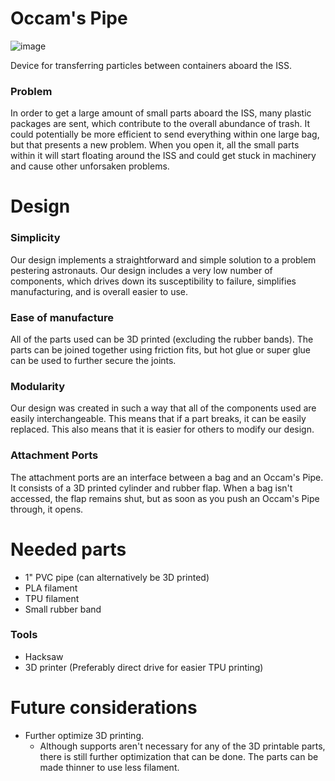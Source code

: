 # Occam's Pipe
![image](https://user-images.githubusercontent.com/75654428/162489979-7d94190e-f79d-4159-9498-943c45c6a887.png)

Device for transferring particles between containers aboard the ISS. 

### Problem

In order to get a large amount of small parts aboard the ISS, many plastic packages are sent, which contribute to the overall abundance of trash. It could potentially be more efficient to send everything within one large bag, but that presents a new problem. When you open it, all the small parts within it will start floating around the ISS and could get stuck in machinery and cause other unforsaken problems. 

# Design

### Simplicity

Our design implements a straightforward and simple solution to a problem pestering astronauts. Our design includes a very low number of components, which drives down its susceptibility to failure, simplifies manufacturing, and is overall easier to use.


### Ease of manufacture

All of the parts used can be 3D printed (excluding the rubber bands). The parts can be joined together using friction fits, but hot glue or super glue can be used to further secure the joints.

### Modularity

Our design was created in such a way that all of the components used are easily interchangeable. This means that if a part breaks, it can be easily replaced. This also means that it is easier for others to modify our design.

### Attachment Ports

The attachment ports are an interface between a bag and an Occam's Pipe. It consists of a 3D printed cylinder and rubber flap. When a bag isn't accessed, the flap remains shut, but as soon as you push an Occam's Pipe through, it opens. 

# Needed parts

- 1" PVC pipe (can alternatively be 3D printed)
- PLA filament
- TPU filament
- Small rubber band

### Tools

- Hacksaw
- 3D printer (Preferably direct drive for easier TPU printing)

# Future considerations

- Further optimize 3D printing. 
  - Although supports aren't necessary for any of the 3D printable parts, there is still further optimization that can be done. The parts can be made thinner to use less filament.
